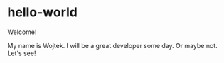 # hello-world

Welcome!

My name is Wojtek. I will be a great developer some day. Or maybe not. Let's see!
